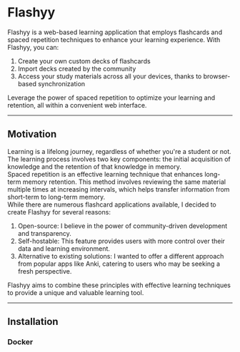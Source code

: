 # Flashyy
Flashyy is a web-based learning application that employs flashcards and spaced repetition techniques to enhance your learning experience. With Flashyy, you can:

1. Create your own custom decks of flashcards
2. Import decks created by the community
3. Access your study materials across all your devices, thanks to browser-based synchronization

Leverage the power of spaced repetition to optimize your learning and retention, all within a convenient web interface.

---
## Motivation
Learning is a lifelong journey, regardless of whether you're a student or not. The learning process involves two key components: the initial acquisition of knowledge and the retention of that knowledge in memory.  
Spaced repetition is an effective learning technique that enhances long-term memory retention. This method involves reviewing the same material multiple times at increasing intervals, which helps transfer information from short-term to long-term memory.  
While there are numerous flashcard applications available, I decided to create Flashyy for several reasons:

1. Open-source: I believe in the power of community-driven development and transparency.
2. Self-hostable: This feature provides users with more control over their data and learning environment.
3. Alternative to existing solutions: I wanted to offer a different approach from popular apps like Anki, catering to users who may be seeking a fresh perspective.

Flashyy aims to combine these principles with effective learning techniques to provide a unique and valuable learning tool.

---
## Installation
### Docker